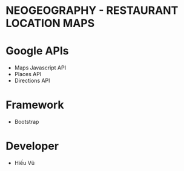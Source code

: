 # NEOGEOGRAPHY - RESTAURANT LOCATION MAPS
# Google APIs
* Maps Javascript API
* Places API
* Directions API
# Framework
* Bootstrap
# Developer
* Hiếu Vũ
